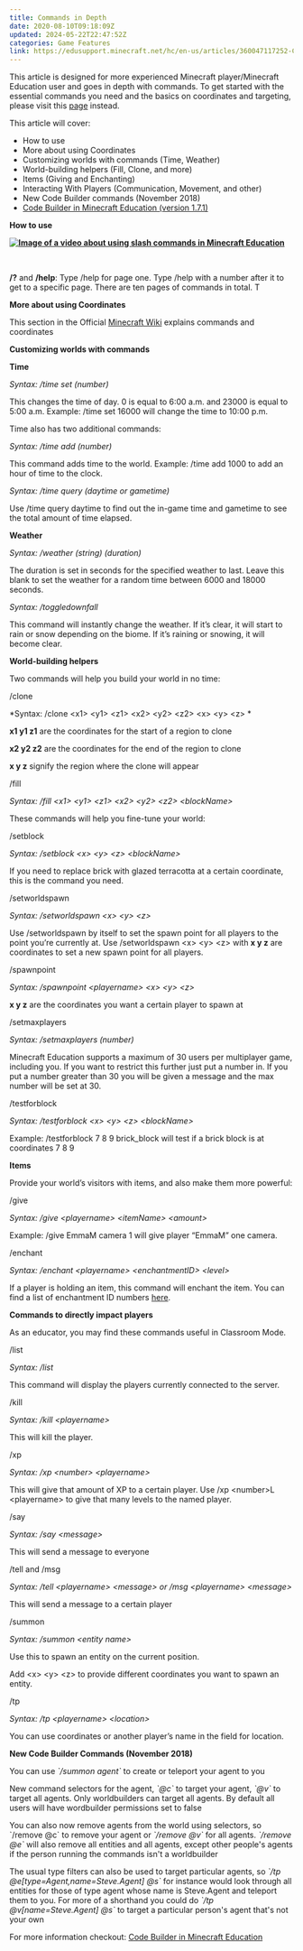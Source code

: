 ```yaml
---
title: Commands in Depth
date: 2020-08-10T09:18:09Z
updated: 2024-05-22T22:47:52Z
categories: Game Features
link: https://edusupport.minecraft.net/hc/en-us/articles/360047117252-Commands-in-Depth
---
```


This article is designed for more experienced Minecraft player/Minecraft Education user and goes in depth with commands. To get started with the essential commands you need and the basics on coordinates and targeting, please visit this [page](https://educommunity.minecraft.net/hc/en-us/articles/360047555451-Essential-Commands-) instead.

This article will cover:

- How to use
- More about using Coordinates
- Customizing worlds with commands (Time, Weather)
- World-building helpers (Fill, Clone, and more)
- Items (Giving and Enchanting)
- Interacting With Players (Communication, Movement, and other)
- New Code Builder commands (November 2018)
- [Code Builder in Minecraft Education (version 1.7.1)](https://educommunity.minecraft.net/hc/en-us/articles/360047116992-Code-Builder-in-Minecraft-Education-Edition)

**How to use**

[**![Image of a video about using slash commands in Minecraft Education](https://edusupport.minecraft.net/hc/article_attachments/20762198804244)**](https://youtu.be/4eVe1FzQfN4)

 

**/?** and **/help**: Type /help for page one. Type /help with a number after it to get to a specific page. There are ten pages of commands in total. T

**More about using Coordinates**

This section in the Official [Minecraft Wiki](https://minecraft.gamepedia.com/Commands#Selecting_targets_by_vertical_rotation) explains commands and coordinates

**Customizing worlds with commands**

**Time**

*Syntax: /time set (number)*

This changes the time of day. 0 is equal to 6:00 a.m. and 23000 is equal to 5:00 a.m. Example: /time set 16000 will change the time to 10:00 p.m.

Time also has two additional commands:

*Syntax: /time add (number)*

This command adds time to the world. Example: /time add 1000 to add an hour of time to the clock.

*Syntax: /time query (daytime or gametime)*

Use /time query daytime to find out the in-game time and gametime to see the total amount of time elapsed.

**Weather**

*Syntax: /weather (string) (duration)*

The duration is set in seconds for the specified weather to last. Leave this blank to set the weather for a random time between 6000 and 18000 seconds.

*Syntax: /toggledownfall*

This command will instantly change the weather. If it’s clear, it will start to rain or snow depending on the biome. If it’s raining or snowing, it will become clear.

**World-building helpers**

Two commands will help you build your world in no time:

/clone

*Syntax: /clone \<x1\> \<y1\> \<z1\> \<x2\> \<y2\> \<z2\> \<x\> \<y\> \<z\> *

**x1 y1 z1** are the coordinates for the start of a region to clone

**x2 y2 z2** are the coordinates for the end of the region to clone

**x y z** signify the region where the clone will appear

/fill

*Syntax: /fill \<x1\> \<y1\> \<z1\> \<x2\> \<y2\> \<z2\> \<blockName\>*

These commands will help you fine-tune your world:

/setblock

*Syntax: /setblock \<x\> \<y\> \<z\> \<blockName\>*

If you need to replace brick with glazed terracotta at a certain coordinate, this is the command you need.

/setworldspawn

*Syntax: /setworldspawn \<x\> \<y\> \<z\>*

Use /setworldspawn by itself to set the spawn point for all players to the point you’re currently at. Use /setworldspawn \<x\> \<y\> \<z\> with **x y z** are coordinates to set a new spawn point for all players.

/spawnpoint

*Syntax: /spawnpoint \<playername\> \<x\> \<y\> \<z\>*

**x y z** are the coordinates you want a certain player to spawn at

/setmaxplayers

*Syntax: /setmaxplayers (number)*

Minecraft Education supports a maximum of 30 users per multiplayer game, including you. If you want to restrict this further just put a number in. If you put a number greater than 30 you will be given a message and the max number will be set at 30.

/testforblock

*Syntax: /testforblock \<x\> \<y\> \<z\> \<blockName\>*

Example: /testforblock 7 8 9 brick_block will test if a brick block is at coordinates 7 8 9

**Items**

Provide your world’s visitors with items, and also make them more powerful:

/give

*Syntax: /give \<playername\> \<itemName\> \<amount\>*

Example: /give EmmaM camera 1 will give player “EmmaM” one camera.

/enchant

*Syntax: /enchant \<playername\> \<enchantmentID\> \<level\>*

If a player is holding an item, this command will enchant the item. You can find a list of enchantment ID numbers [here](https://minecraft.gamepedia.com/Enchanting).

**Commands to directly impact players**

As an educator, you may find these commands useful in Classroom Mode.

/list

*Syntax: /list*

This command will display the players currently connected to the server.

/kill

*Syntax: /kill \<playername\>*

This will kill the player.

/xp

*Syntax: /xp \<number\> \<playername\>*

This will give that amount of XP to a certain player. Use /xp \<number\>L \<playername\> to give that many levels to the named player.

/say

*Syntax: /say \<message\>*

This will send a message to everyone

/tell and /msg

*Syntax: /tell \<playername\> \<message\> or /msg \<playername\> \<message\>*

This will send a message to a certain player

/summon

*Syntax: /summon \<entity name\>*

Use this to spawn an entity on the current position.

Add \<x\> \<y\> \<z\> to provide different coordinates you want to spawn an entity.

/tp

*Syntax: /tp \<playername\> \<location\>*

You can use coordinates or another player’s name in the field for location.

**New Code Builder Commands (November 2018)**

You can use *\`/summon agent\`* to create or teleport your agent to you

New command selectors for the agent, *\`@c\`* to target your agent, *\`@v\`* to target all agents. Only worldbuilders can target all agents. By default all users will have wordbuilder permissions set to false

You can also now remove agents from the world using selectors, so \`/remove @c\` to remove your agent or *\`/remove @v\`* for all agents. *\`/remove @e\`* will also remove all entities and all agents, except other people's agents if the person running the commands isn't a worldbuilder

The usual type filters can also be used to target particular agents, so *\`/tp @e\[type=Agent,name=Steve.Agent\] @s\`* for instance would look through all entities for those of type agent whose name is Steve.Agent and teleport them to you. For more of a shorthand you could do *\`/tp @v\[name=Steve.Agent\] @s\`* to target a particular person's agent that's not your own

For more information checkout: [Code Builder in Minecraft Education](https://educommunity.minecraft.net/hc/en-us/articles/360047116992)
